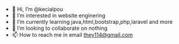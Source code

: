 - 👋 Hi, I’m @kecialpou
- 👀 I’m interested in website enginering
- 🌱 I’m currently learning java,html,bootstrap,php,laravel and more
- 💞️ I’m looking to collaborate on nothing
- 📫 How to reach me in email they114@gmail.com

<!---
kecialpou/kecialpou is a ✨ special ✨ repository because its `README.md` (this file) appears on your GitHub profile.
You can click the Preview link to take a look at your changes.
--->
